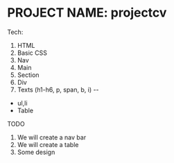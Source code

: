 # PROJECT NAME: projectcv
Tech:
1. HTML
2. Basic CSS
3. Nav
4. Main
5. Section
6. Div
7. Texts (h1-h6, p, span, b, i)
--
- ul,li
- Table


TODO
1. We will create a nav bar
2. We will create a table
3. Some design
